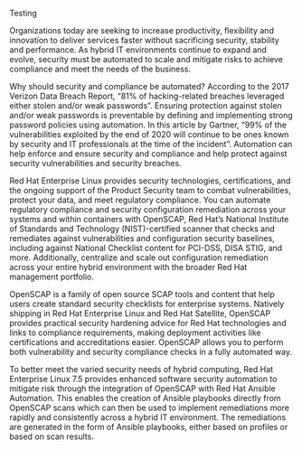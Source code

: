 Testing

Organizations today are seeking to increase productivity, flexibility and innovation to deliver services faster without sacrificing security, stability and performance. As hybrid IT environments continue to expand and evolve, security must be automated to scale and mitigate risks to achieve compliance and meet the needs of the business.

Why should security and compliance be automated? According to the 2017 Verizon Data Breach Report, “81% of hacking-related breaches leveraged either stolen and/or weak passwords”. Ensuring protection against stolen and/or weak passwords is preventable by defining and implementing strong password policies using automation. In this article by Gartner, “99% of the vulnerabilities exploited by the end of 2020 will continue to be ones known by security and IT professionals at the time of the incident”.  Automation can help enforce and ensure security and compliance and help protect against security vulnerabilities and security breaches.

Red Hat Enterprise Linux provides security technologies, certifications, and the ongoing support of the Product Security team to combat vulnerabilities, protect your data, and meet regulatory compliance. You can automate regulatory compliance and security configuration remediation across your systems and within containers with OpenSCAP, Red Hat’s National Institute of Standards and Technology (NIST)-certified scanner that checks and remediates against vulnerabilities and configuration security baselines, including against National Checklist content for PCI-DSS, DISA STIG, and more. Additionally, centralize and scale out configuration remediation across your entire hybrid environment with the broader Red Hat management portfolio.

OpenSCAP is a family of open source SCAP tools and content that help users create standard security checklists for enterprise systems. Natively shipping in Red Hat Enterprise Linux and Red Hat Satellite, OpenSCAP provides practical security hardening advice for Red Hat technologies and links to compliance requirements, making deployment activities like certifications and accreditations easier. OpenSCAP allows you to perform both vulnerability and security compliance checks in a fully automated way.

To better meet the varied security needs of hybrid computing, Red Hat Enterprise Linux 7.5 provides enhanced software security automation to mitigate risk through the integration of OpenSCAP with Red Hat Ansible Automation. This enables the creation of Ansible playbooks directly from OpenSCAP scans which can then be used to implement remediations more rapidly and consistently across a hybrid IT environment. The remediations are generated in the form of Ansible playbooks, either based on profiles or based on scan results.

